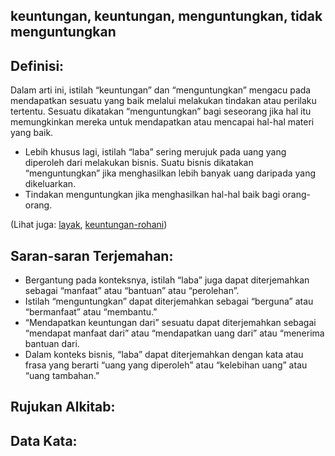 ## keuntungan, keuntungan, menguntungkan, tidak menguntungkan

## Definisi:

Dalam arti ini, istilah “keuntungan” dan “menguntungkan” mengacu pada mendapatkan sesuatu yang baik melalui melakukan tindakan atau perilaku tertentu.
Sesuatu dikatakan “menguntungkan” bagi seseorang jika hal itu memungkinkan mereka untuk mendapatkan atau mencapai hal-hal materi yang baik.

- Lebih khusus lagi, istilah “laba” sering merujuk pada uang yang diperoleh dari melakukan bisnis. Suatu bisnis dikatakan “menguntungkan” jika menghasilkan lebih banyak uang daripada yang dikeluarkan.
- Tindakan menguntungkan jika menghasilkan hal-hal baik bagi orang-orang.

(Lihat juga: [layak](../kt/worthy.md), [keuntungan-rohani](../other/profit-spiritual.md))

## Saran-saran Terjemahan:

- Bergantung pada konteksnya, istilah “laba” juga dapat diterjemahkan sebagai “manfaat” atau “bantuan” atau “perolehan”.
- Istilah “menguntungkan” dapat diterjemahkan sebagai “berguna” atau “bermanfaat” atau “membantu.”
- “Mendapatkan keuntungan dari” sesuatu dapat diterjemahkan sebagai “mendapat manfaat dari” atau “mendapatkan uang dari” atau “menerima bantuan dari.
- Dalam konteks bisnis, “laba” dapat diterjemahkan dengan kata atau frasa yang berarti “uang yang diperoleh” atau “kelebihan uang” atau “uang tambahan.”

## Rujukan Alkitab:

## Data Kata:
